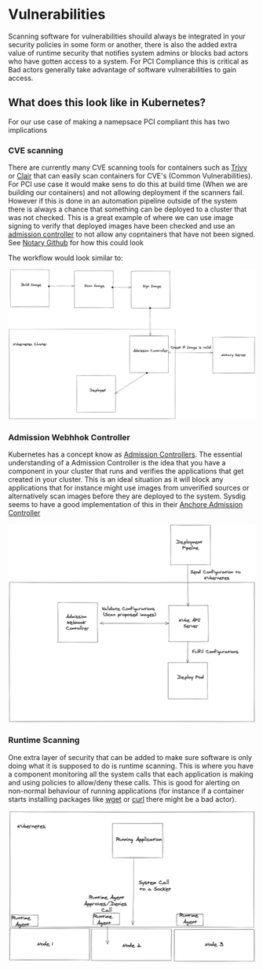 # Vulnerabilities

Scanning software for vulnerabilities shouild always be integrated in your security policies in some form or another, there is also the added extra value of runtime security that notifies system admins or blocks bad actors who have gotten access to a system. For PCI Compliance this is critical as Bad actors generally take advantage of software vulnerabilities to gain access.

## What does this look like in Kubernetes?

For our use case of making a namepsace PCI compliant this has two implications

### CVE scanning

There are currently many CVE scanning tools for containers such as [Trivy](https://github.com/aquasecurity/trivy) or [Clair](https://github.com/quay/clair) that can easily scan containers for CVE's (Common Vulnerabilities). For PCI use case it would make sens to do this at build time (When we are building our containers) and not allowing deployment if the scanners fail. However if this is done in an automation pipeline outside of the system there is always a chance that something can be deployed to a cluster that was not checked. This is a great example of where we can use image signing to verify that deployed images have been checked and use an [admission controller](https://kubernetes.io/docs/reference/access-authn-authz/admission-controllers/) to not allow any copntainers that have not been signed. See [Notary Github](https://github.com/theupdateframework/notary) for how this could look

The workflow would look similar to:

![Sign Scanned Images](../images/SignScannedImages.png)

### Admission Webhhok Controller

Kubernetes has a concept know as [Admission Controllers](https://kubernetes.io/docs/reference/access-authn-authz/admission-controllers/). The essential understanding of a Admission Controller is the idea that you have a component in your cluster that runs and verifies the applications that get created in your cluster. This is an ideal situation as it will block any applications that for instance might use images from unverified sources or alternatively scan images before they are deployed to the system. Sysdig seems to have a good implementation of this in their [Anchore Admission Controller](https://github.com/anchore/kubernetes-admission-controller)

![Admission Controller](../images/AdmissionController.png)

### Runtime Scanning

One extra layer of security that can be added to make sure software is only doing what it is supposed to do is runtime scanning. This is where you have a component monitoring all the system calls that each application is making and using policies to allow/deny these calls. This is good for alerting on non-normal behaviour of running applications (for instance if a container starts installing packages like [wget](https://www.gnu.org/software/wget/) or [curl](https://curl.se/) there might be a bad actor).

![Runtime Security](../images/RuntimeSecurity.png)
